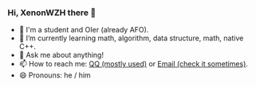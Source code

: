 ### Hi, XenonWZH there 👋

- 🔭 I'm a student and OIer (already AFO).
- 🌱 I’m currently learning math, algorithm, data structure, math, native C++.
- 💬 Ask me about anything!
- 📫 How to reach me: [QQ (mostly used)](https://wpa.qq.com/msgrd?V=3&Uin=2856709174) or [Email (check it sometimes)](mailto:xenonwzh@gmail.com).
- 😄 Pronouns: he / him
